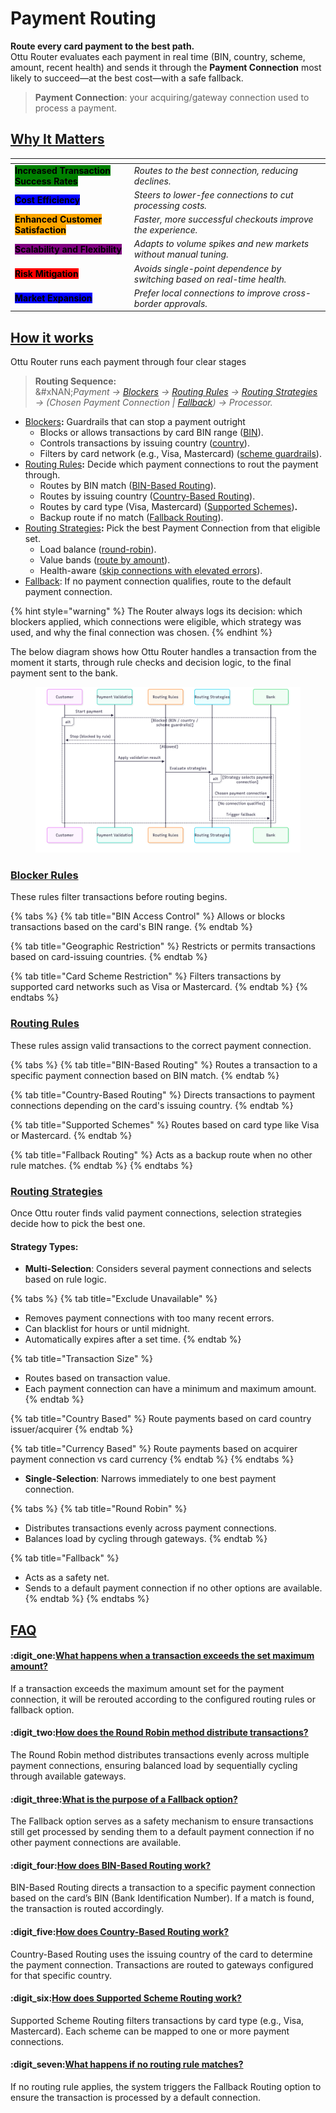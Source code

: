 # Payment Routing

**Route every card payment to the best path.**\
Ottu Router evaluates each payment in real time (BIN, country, scheme, amount, recent health) and sends it through the **Payment Connection** most likely to succeed—at the best cost—with a safe fallback.

> **Payment Connection**: your acquiring/gateway connection used to process a payment.

## [Why It Matters](payment-routing.md#why-it-matters)

<table data-view="cards"><thead><tr><th></th><th></th></tr></thead><tbody><tr><td><mark style="background-color:green;"><strong>Increased Transaction Success Rates</strong></mark></td><td><em>Routes to the best connection, reducing declines.</em></td></tr><tr><td><mark style="background-color:blue;"><strong>Cost Efficiency</strong></mark> </td><td><em>Steers to lower-fee connections to cut processing costs.</em></td></tr><tr><td><mark style="background-color:orange;"><strong>Enhanced Customer Satisfaction</strong></mark></td><td><em>Faster, more successful checkouts improve the experience.</em></td></tr><tr><td><mark style="background-color:purple;"><strong>Scalability and Flexibility</strong></mark></td><td><em>Adapts to volume spikes and new markets without manual tuning.</em></td></tr><tr><td><mark style="background-color:red;"><strong>Risk Mitigation</strong></mark></td><td><em>Avoids single-point dependence by switching based on real-time health.</em></td></tr><tr><td><mark style="background-color:blue;"><strong>Market Expansion</strong></mark></td><td><em>Prefer local connections to improve cross-border approvals.</em></td></tr></tbody></table>

## [How it works](payment-routing.md#how-it-works)

Ottu Router runs each payment through four clear stages

> **Routing Sequence:**\
> &#xNAN;_&#x50;ayment →_ [_Blockers_](payment-routing.md#blocker-rules) _→_ [_Routing Rules_](payment-routing.md#routing-rules) _→_ [_Routing Strategies_](payment-routing.md#routing-strategies) _→ (Chosen Payment Connection |_ [_Fallback_](payment-routing.md#fallback)_) → Processor._

* [Blockers](payment-routing.md#blocker-rules)**:** Guardrails that can stop a payment outright&#x20;
  * Blocks or allows transactions by card BIN range ([BIN](payment-routing.md#bin-access-control)).
  * Controls transactions by issuing country ([country](payment-routing.md#country-based-routing)).&#x20;
  * Filters by card network (e.g., Visa, Mastercard) ([scheme guardrails](payment-routing.md#card-scheme-restriction)).
* [Routing Rules](payment-routing.md#routing-rules)**:** Decide which payment connections to rout the payment through.
  * Routes by BIN match ([BIN-Based Routing](payment-routing.md#bin-based-routing)).
  * Routes by issuing country ([Country-Based Routing](payment-routing.md#country-based-routing)).
  * Routes by card type (Visa, Mastercard) ([Supported Schemes](payment-routing.md#supported-schemes))**.**&#x20;
  * Backup route if no match ([Fallback Routing](payment-routing.md#fallback-routing)).
* [Routing Strategies](payment-routing.md#routing-strategies)**:** Pick the best Payment Connection from that eligible set.
  * Load balance ([round-robin](payment-routing.md#round-robin)).
  * Value bands ([route by amount](payment-routing.md#transaction-size)).
  * Health-aware ([skip connections with elevated errors](payment-routing.md#exclude-unavailable)).
* [Fallback](payment-routing.md#fallback): If no payment  connection qualifies, route to the default payment connection.

{% hint style="warning" %}
The Router always logs its decision: which blockers applied, which connections were eligible, which strategy was used, and why the final connection was chosen.
{% endhint %}

The below diagram shows how Ottu Router handles a transaction  from the moment it starts, through rule checks and decision logic, to the final payment sent to the bank.

<figure><img src="../.gitbook/assets/Untitled diagram _ Mermaid Chart-2025-09-02-084927.png" alt=""><figcaption></figcaption></figure>

### [**Blocker Rules**](payment-routing.md#blocker-rules)

These rules filter transactions before routing begins.

{% tabs %}
{% tab title="BIN Access Control" %}
Allows or blocks transactions based on the card's BIN range.
{% endtab %}

{% tab title="Geographic Restriction" %}
Restricts or permits transactions based on card-issuing countries.
{% endtab %}

{% tab title="Card Scheme Restriction" %}
Filters transactions by supported card networks such as Visa or Mastercard.
{% endtab %}
{% endtabs %}

### [**Routing Rules**](payment-routing.md#routing-rules)

These rules assign valid transactions to the correct payment connection.

{% tabs %}
{% tab title="BIN-Based Routing" %}
Routes a transaction to a specific payment connection based on BIN match.
{% endtab %}

{% tab title="Country-Based Routing" %}
Directs transactions to payment connections depending on the card's issuing country.
{% endtab %}

{% tab title="Supported Schemes" %}
Routes based on card type like Visa or Mastercard.
{% endtab %}

{% tab title="Fallback Routing" %}
Acts as a backup route when no other rule matches.
{% endtab %}
{% endtabs %}

### [Routing Strategies](payment-routing.md#ro-strategies)

Once Ottu router finds valid payment connections, selection strategies decide how to pick the best one.

#### **Strategy Types:**

* **Multi-Selection**: Considers several payment connections and selects based on rule logic.

{% tabs %}
{% tab title="Exclude Unavailable" %}
- Removes payment connections with too many recent errors.
- Can blacklist for hours or until midnight.
- Automatically expires after a set time.
{% endtab %}

{% tab title="Transaction Size" %}
* Routes based on transaction value.
* Each payment connection can have a minimum and maximum amount.
{% endtab %}

{% tab title="Country Based" %}
Route payments based on card country issuer/acquirer
{% endtab %}

{% tab title="Currency Based" %}
Route payments based on acquirer payment connection vs card currency
{% endtab %}
{% endtabs %}

* **Single-Selection**: Narrows immediately to one best payment connection.

{% tabs %}
{% tab title="Round Robin" %}
- Distributes transactions evenly across payment connections.
- Balances load by cycling through gateways.
{% endtab %}

{% tab title="Fallback" %}
* Acts as a safety net.
* Sends to a default payment connection if no other options are available.
{% endtab %}
{% endtabs %}

## [FAQ](payment-routing.md#faq)

#### :digit\_one:[**What happens when a transaction exceeds the set maximum amount?**](payment-routing.md#what-happens-when-a-transaction-exceeds-the-set-maximum-amount)

If a transaction exceeds the maximum amount set for the payment connection, it will be rerouted according to the configured routing rules or fallback option.

#### :digit\_two:[**How does the Round Robin method distribute transactions?**](payment-routing.md#how-does-the-round-robin-method-distribute-transactions)

The Round Robin method distributes transactions evenly across multiple payment connections, ensuring balanced load by sequentially cycling through available gateways.

#### :digit\_three:[**What is the purpose of a Fallback option?**](payment-routing.md#what-is-the-purpose-of-a-fallback-option)

The Fallback option serves as a safety mechanism to ensure transactions still get processed by sending them to a default payment connection if no other payment connections are available.

#### :digit\_four:[**How does BIN-Based Routing work?**](payment-routing.md#how-does-bin-based-routing-work)

BIN-Based Routing directs a transaction to a specific payment connection based on the card’s BIN (Bank Identification Number). If a match is found, the transaction is routed accordingly.

#### :digit\_five:[**How does Country-Based Routing work?**](payment-routing.md#how-does-country-based-routing-work)

Country-Based Routing uses the issuing country of the card to determine the payment connection. Transactions are routed to gateways configured for that specific country.

#### :digit\_six:[**How does Supported Scheme Routing work?**](payment-routing.md#how-does-supported-scheme-routing-work)

Supported Scheme Routing filters transactions by card type (e.g., Visa, Mastercard). Each scheme can be mapped to one or more payment connections.

#### :digit\_seven:[**What happens if no routing rule matches?**](payment-routing.md#what-happens-if-no-routing-rule-matches)

If no routing rule applies, the system triggers the Fallback Routing option to ensure the transaction is processed by a default connection.
